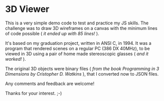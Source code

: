 # 3D Viewer

This is a very simple demo code to test and practice my JS skills.
The challenge was to draw 3D wireframes on a canvas with the minimum lines of code possible ( _it ended up with 85 lines!_ ).

It's based on my graduation project, written in ANSI C, in 1994.
It was a program that rendered scenes on a regular PC (386 DX 40MHz), to be viewed in 3D using a pair of home made stereoscopic glasses ( _and it worked!_ ).

The original 3D objects were binary files ( _from the book Programming in 3 Dimensions by Cristopher D. Watkins_ ), that I converted now to JSON files.

Any comments and feedback are welcome!

Thanks for your interest. ;-)
